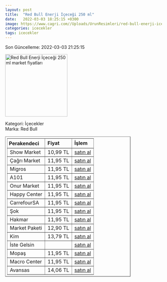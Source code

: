 ```yaml
---
layout: post
title:  "Red Bull Enerji İçeceği 250 ml"
date:   2022-03-03 18:25:15 +0300
image: https://www.cagri.com//Uploads/UrunResimleri/red-bull-enerji-icecegi-250-ml--4004-.jpg
categories: icecekler
tags: icecekler
---
```


Son Güncelleme: 2022-03-03 21:25:15

<img src="https://www.cagri.com//Uploads/UrunResimleri/red-bull-enerji-icecegi-250-ml--4004-.jpg" width="200" alt="Red Bull Enerji İçeceği 250 ml market fiyatları" />

Kategori: İçecekler
<br />
Marka: Red Bull

<table border="1" style="padding: 5px;width:80%;">
  <tr>
    <td style="padding: 5px;"><strong>Perakendeci</strong></td>
    <td><strong>Fiyat</strong></td>
    <td><strong>İşlem</strong></td>
  </tr>
  <tr>
              <td>Show Market</td>
              <td>10,99 TL</td>
              <td><a target="_blank" href="https://www.showsanal.com/product/red-bull-enerji-icecegi-250-ml/76d6e1db-900f-45bc-8305-a84f5354eebd">satın al</a></td>
            </tr><tr>
              <td>Çağrı Market</td>
              <td>11,95 TL</td>
              <td><a target="_blank" href="https://www.cagri.com/red-bull-enerji-icecegi-250-ml">satın al</a></td>
            </tr><tr>
              <td>Migros</td>
              <td>11,95 TL</td>
              <td><a target="_blank" href="https://www.migros.com.tr/red-bull-enerji-icecegi-250-ml-p-7bbfce">satın al</a></td>
            </tr><tr>
              <td>A101</td>
              <td>11,95 TL</td>
              <td><a target="_blank" href="https://www.a101.com.tr/market/red-bull-enerji-icecegi-250-ml/">satın al</a></td>
            </tr><tr>
              <td>Onur Market</td>
              <td>11,95 TL</td>
              <td><a target="_blank" href="https://www.onurmarket.com/product/red-bull-250-ml-sekersiz/caa93f1b-c13a-43c5-be5f-4734b49e1c83">satın al</a></td>
            </tr><tr>
              <td>Happy Center</td>
              <td>11,95 TL</td>
              <td><a target="_blank" href="https://www.happycenter.com.tr/Red_Bull_250_Ml_Bule">satın al</a></td>
            </tr><tr>
              <td>CarrefourSA</td>
              <td>11,95 TL</td>
              <td><a target="_blank" href="https://www.carrefoursa.com/red-bull-enerji-icecegi-250-ml-p-30097269">satın al</a></td>
            </tr><tr>
              <td>Şok</td>
              <td>11,95 TL</td>
              <td><a target="_blank" href="https://www.sokmarket.com.tr/enerji-icecegi-250-ml-p-2138/">satın al</a></td>
            </tr><tr>
              <td>Hakmar</td>
              <td>11,95 TL</td>
              <td><a target="_blank" href="https://www.hakmarexpress.com.tr/urun/gida-red-bull-enerji-icecegi-250-ml">satın al</a></td>
            </tr><tr>
              <td>Market Paketi</td>
              <td>12,90 TL</td>
              <td><a target="_blank" href="https://www.marketpaketi.com.tr/red-bull-enerji-icecegi-white-edition-250-ml-p-552763">satın al</a></td>
            </tr><tr>
              <td>Kim</td>
              <td>13,79 TL</td>
              <td><a target="_blank" href="https://www.kimgeldi.com/red-bull-250-ml-sekersiz">satın al</a></td>
            </tr><tr>
              <td>İste Gelsin</td>
              <td></td>
              <td><a target="_blank" href="https://www.istegelsin.com/">satın al</a></td>
            </tr><tr>
              <td>Mopaş</td>
              <td>11,95 TL</td>
              <td><a target="_blank" href="https://www.mopas.com.tr/red-bull-sekeriz-250-ml/p/495457">satın al</a></td>
            </tr><tr>
              <td>Macro Center</td>
              <td>11,95 TL</td>
              <td><a target="_blank" href="https://www.macrocenter.com.tr/red-bull-enerji-icecegi-250-ml-p-7bbfce">satın al</a></td>
            </tr><tr>
              <td>Avansas</td>
              <td>14,06 TL</td>
              <td><a target="_blank" href="https://www.avansas.com/red-bull-enerji-icecegi-kutu-250-ml-p-79402">satın al</a></td>
            </tr>
</table>
